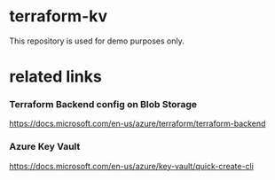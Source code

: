 # terraform-kv

This repository is used for demo purposes only.


# related links

### Terraform Backend config on Blob Storage
https://docs.microsoft.com/en-us/azure/terraform/terraform-backend

### Azure Key Vault
https://docs.microsoft.com/en-us/azure/key-vault/quick-create-cli
